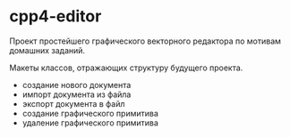 # cpp4-editor

Проект простейшего графического векторного редактора по мотивам домашних заданий. 

Макеты классов, отражающих структуру будущего проекта.
- создание нового документа
- импорт документа из файла
- экспорт документа в файл
- создание графического примитива
- удаление графического примитива
